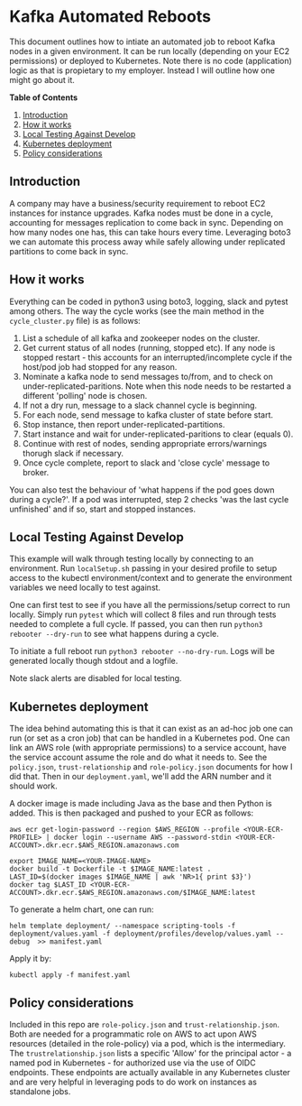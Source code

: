 # Kafka Automated Reboots

This document outlines how to intiate an automated job to reboot Kafka nodes in a given environment. It can be run locally (depending on your EC2 permissions) or deployed to Kubernetes. Note there is no code (application) logic as that is propietary to my employer. Instead I will outline how one might go about it. 

**Table of Contents**

1. [Introduction](#introduction)
2. [How it works](#logic)
3. [Local Testing Against Develop](#local-deploy)
4. [Kubernetes deployment](#live-deploy)
5. [Policy considerations](#policy)

## Introduction <a name="introduction"></a>

A company may have a business/security requirement to reboot EC2 instances for instance upgrades. Kafka nodes must be done in a cycle, accounting for messages replication to come back in sync. Depending on how many nodes one has, this can take hours every time. Leveraging boto3 we can automate this process away while safely allowing under replicated partitions to come back in sync.

## How it works <a name="logic"></a>

Everything can be coded in python3 using boto3, logging, slack and pytest among others. The way the cycle works (see the main method in the `cycle_cluster.py` file) is as follows:

1. List a schedule of all kafka and zookeeper nodes on the cluster.
2. Get current status of all nodes (running, stopped etc). If any node is stopped restart - this accounts for an interrupted/incomplete cycle if the host/pod job had stopped for any reason. 
3. Nominate a kafka node to send messages to/from, and to check on under-replicated-paritions. Note when this node needs to be restarted a different 'polling' node is chosen. 
4. If not a dry run, message to a slack channel cycle is beginning. 
5. For each node, send message to kafka cluster of state before start. 
6. Stop instance, then report under-replicated-partitions. 
7. Start instance and wait for under-replicated-paritions to clear (equals 0).
8. Continue with rest of nodes, sending appropriate errors/warnings thorugh slack if necessary. 
9. Once cycle complete, report to slack and 'close cycle' message to broker. 

You can also test the behaviour of 'what happens if the pod goes down during a cycle?'. If a pod was interrupted, step 2 checks 'was the last cycle unfinished' and if so, start and stopped instances. 

## Local Testing Against Develop <a name="local-deploy"></a>

This example will walk through testing locally by connecting to an environment. Run `localSetup.sh` passing in your desired profile to setup access to the kubectl environment/context and to generate the environment variables we need locally to test against. 

One can first test to see if you have all the permissions/setup correct to run locally. Simply run `pytest` which will collect 8 files and run through tests needed to complete a full cycle. If passed, you can then run `python3 rebooter --dry-run` to see what happens during a cycle. 

To initiate a full reboot run `python3 rebooter --no-dry-run`. Logs will be generated locally though stdout and a logfile. 

Note slack alerts are disabled for local testing.

## Kubernetes deployment<a name="live-deploy"></a>

The idea behind automating this is that it can exist as an ad-hoc job one can run (or set as a cron job) that can be handled in a Kubernetes pod. One can link an AWS role (with appropriate permissions) to a service account, have the service account assume the role and do what it needs to. See the `policy.json`, `trust-relationship` and `role-policy.json` documents for how I did that. Then in our `deployment.yaml`, we'll add the ARN number and it should work. 

A docker image is made including Java as the base and then Python is added. This is then packaged and pushed to your ECR as follows:

```
aws ecr get-login-password --region $AWS_REGION --profile <YOUR-ECR-PROFILE> | docker login --username AWS --password-stdin <YOUR-ECR-ACCOUNT>.dkr.ecr.$AWS_REGION.amazonaws.com

export IMAGE_NAME=<YOUR-IMAGE-NAME>
docker build -t Dockerfile -t $IMAGE_NAME:latest .
LAST_ID=$(docker images $IMAGE_NAME | awk 'NR>1{ print $3}')
docker tag $LAST_ID <YOUR-ECR-ACCOUNT>.dkr.ecr.$AWS_REGION.amazonaws.com/$IMAGE_NAME:latest
```
To generate a helm chart, one can run:

`helm template deployment/ --namespace scripting-tools -f deployment/values.yaml -f deployment/profiles/develop/values.yaml --debug  >> manifest.yaml`

Apply it by:

`kubectl apply -f manifest.yaml`

## Policy considerations<a name="policy"></a>

Included in this repo are `role-policy.json` and `trust-relationship.json`. Both are needed for a programmatic role on AWS to act upon AWS resources (detailed in the role-policy) via a pod, which is the intermediary. The `trustrelationship.json` lists a specific 'Allow' for the principal actor - a named pod in Kubernetes - for authorized use via the use of OIDC endpoints. These endpoints are actually available in any Kubernetes cluster and are very helpful in leveraging pods to do work on instances as standalone jobs. 